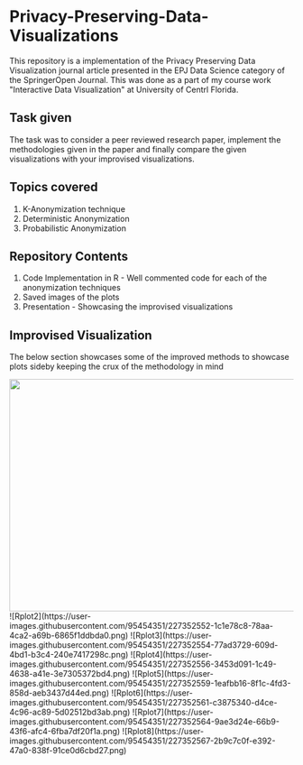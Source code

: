 # Privacy-Preserving-Data-Visualizations
This repository is a implementation of the Privacy Preserving Data Visualization journal article presented in the EPJ Data Science category of the SpringerOpen Journal. This was done as a part of my course work "Interactive Data Visualization" at University of Centrl Florida.

## Task given
The task was to consider a peer reviewed research paper, implement the methodologies given in the paper and finally compare the given visualizations with your improvised visualizations.

## Topics covered
1. K-Anonymization technique
2. Deterministic Anonymization
3. Probabilistic Anonymization

## Repository Contents
1. Code Implementation in R - Well commented code for each of the anonymization techniques 
2. Saved images of the plots
3. Presentation - Showcasing the improvised visualizations

## Improvised Visualization
The below section showcases some of the improved methods to showcase plots sideby keeping the crux of the methodology in mind

<img src="https://user-images.githubusercontent.com/95454351/227352547-02acecf9-886d-4a09-b484-10e6d78ab996.png" width="534" height="412">
![Rplot2](https://user-images.githubusercontent.com/95454351/227352552-1c1e78c8-78aa-4ca2-a69b-6865f1ddbda0.png)
![Rplot3](https://user-images.githubusercontent.com/95454351/227352554-77ad3729-609d-4bd1-b3c4-240e7417298c.png)
![Rplot4](https://user-images.githubusercontent.com/95454351/227352556-3453d091-1c49-4638-a41e-3e7305372bd4.png)
![Rplot5](https://user-images.githubusercontent.com/95454351/227352559-1eafbb16-8f1c-4fd3-858d-aeb3437d44ed.png)
![Rplot6](https://user-images.githubusercontent.com/95454351/227352561-c3875340-d4ce-4c96-ac89-5d02512bd3ab.png)
![Rplot7](https://user-images.githubusercontent.com/95454351/227352564-9ae3d24e-66b9-43f6-afc4-6fba7df20f1a.png)
![Rplot8](https://user-images.githubusercontent.com/95454351/227352567-2b9c7c0f-e392-47a0-838f-91ce0d6cbd27.png)
